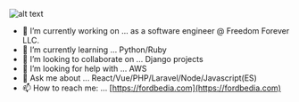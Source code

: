 <!--### Hi there 👋-->


<!--**fordbedia/fordbedia** is a ✨ _special_ ✨ repository because its `README.md` (this file) appears on your GitHub profile. -->


![alt text](https://fordbedia.com/images/fordbedia-logo.png "Ford Bedia")

- 🔭 I’m currently working on ... as a software engineer @ Freedom Forever LLC.
- 🌱 I’m currently learning ... Python/Ruby
- 👯 I’m looking to collaborate on ... Django projects
- 🤔 I’m looking for help with ... AWS
- 💬 Ask me about ... React/Vue/PHP/Laravel/Node/Javascript(ES)
- 📫 How to reach me: ... [https://fordbedia.com](https://fordbedia.com)
<!-- - 😄 Pronouns: ...
- ⚡ Fun fact: ... -->
